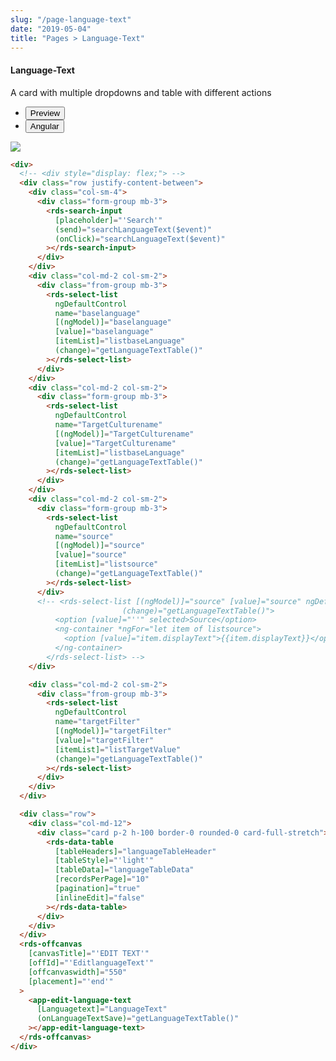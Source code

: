 ```yaml
---
slug: "/page-language-text"
date: "2019-05-04"
title: "Pages > Language-Text"
---
```


<!-- CSS only -->
<link href="https://cdn.jsdelivr.net/npm/bootstrap@5.1.3/dist/css/bootstrap.min.css" rel="stylesheet" integrity="sha384-1BmE4kWBq78iYhFldvKuhfTAU6auU8tT94WrHftjDbrCEXSU1oBoqyl2QvZ6jIW3" crossorigin="anonymous">
<link rel="stylesheet" href="../../../../../../../raaghu/src/assets/css/style-elements.css">
<link rel="stylesheet" href="../../../../../../../raaghu/src/assets/css/main.css">


#### Language-Text

<p>A card with multiple dropdowns and table with different actions </p>

<!-- Basic -->
<section class="py-4">
    <div class="py-3">
      <div class="cust-tabs">
        <ul class="nav nav-tabs" id="myTab" role="tablist">
          <li class="nav-item" role="presentation">
            <button class="nav-link active" id="PreviewBasic-tab" data-bs-toggle="tab" data-bs-target="#PreviewBasic" type="button" role="tab" aria-controls="PreviewBasic" aria-selected="true">Preview </button>
          </li>
          <li class="nav-item" role="presentation">
            <button class="nav-link" id="AngularBasic-tab" data-bs-toggle="tab" data-bs-target="#AngularBasic" type="button" role="tab" aria-controls="AngularBasic" aria-selected="false"><i class="bi bi-code-slash" style="font-size:1.0rem"></i>Angular</button>
          </li>
        </ul>
      </div>
      <div class="tab-content card border" id="myTabContent">
        <div class="tab-pane fade show active" id="PreviewBasic" role="tabpanel" aria-labelledby="PreviewBasic-tab">
         <div class="contents  p-5">
                                          <div class="row">
                                            <div class="col-md-12">
                                            <img src="/images/language-text.png" class="w-100">
                                            </div>
                                          </div>
                                    </div>
        </div>
        <div class="tab-pane fade show" id="AngularBasic" role="tabpanel" aria-labelledby="AngularBasic-tab">
          <div class="contents bg-code">
<div class="row m-0">

```html
<div>
  <!-- <div style="display: flex;"> -->
  <div class="row justify-content-between">
    <div class="col-sm-4">
      <div class="form-group mb-3">
        <rds-search-input
          [placeholder]="'Search'"
          (send)="searchLanguageText($event)"
          (onClick)="searchLanguageText($event)"
        ></rds-search-input>
      </div>
    </div>
    <div class="col-md-2 col-sm-2">
      <div class="from-group mb-3">
        <rds-select-list
          ngDefaultControl
          name="baselanguage"
          [(ngModel)]="baselanguage"
          [value]="baselanguage"
          [itemList]="listbaseLanguage"
          (change)="getLanguageTextTable()"
        ></rds-select-list>
      </div>
    </div>
    <div class="col-md-2 col-sm-2">
      <div class="form-group mb-3">
        <rds-select-list
          ngDefaultControl
          name="TargetCulturename"
          [(ngModel)]="TargetCulturename"
          [value]="TargetCulturename"
          [itemList]="listbaseLanguage"
          (change)="getLanguageTextTable()"
        ></rds-select-list>
      </div>
    </div>
    <div class="col-md-2 col-sm-2">
      <div class="form-group mb-3">
        <rds-select-list
          ngDefaultControl
          name="source"
          [(ngModel)]="source"
          [value]="source"
          [itemList]="listsource"
          (change)="getLanguageTextTable()"
        ></rds-select-list>
      </div>
      <!-- <rds-select-list [(ngModel)]="source" [value]="source" ngDefaultControl name="source"
                         (change)="getLanguageTextTable()">
          <option [value]="''" selected>Source</option>
          <ng-container *ngFor="let item of listsource">
            <option [value]="item.displayText">{{item.displayText}}</option>
          </ng-container>
        </rds-select-list> -->
    </div>

    <div class="col-md-2 col-sm-2">
      <div class="from-group mb-3">
        <rds-select-list
          ngDefaultControl
          name="targetFilter"
          [(ngModel)]="targetFilter"
          [value]="targetFilter"
          [itemList]="listTargetValue"
          (change)="getLanguageTextTable()"
        ></rds-select-list>
      </div>
    </div>
  </div>

  <div class="row">
    <div class="col-md-12">
      <div class="card p-2 h-100 border-0 rounded-0 card-full-stretch">
        <rds-data-table
          [tableHeaders]="languageTableHeader"
          [tableStyle]="'light'"
          [tableData]="languageTableData"
          [recordsPerPage]="10"
          [pagination]="true"
          [inlineEdit]="false"
        ></rds-data-table>
      </div>
    </div>
  </div>
  <rds-offcanvas
    [canvasTitle]="'EDIT TEXT'"
    [offId]="'EditlanguageText'"
    [offcanvaswidth]="550"
    [placement]="'end'"
  >
    <app-edit-language-text
      [Languagetext]="LanguageText"
      (onLanguageTextSave)="getLanguageTextTable()"
    ></app-edit-language-text>
  </rds-offcanvas>
</div>
```

</div>
          </div>
        </div>
      </div>
    </div>
  </section>

 